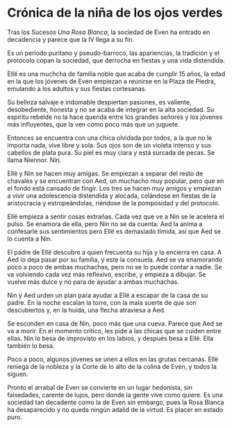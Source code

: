 # Crónica de la niña de los ojos verdes

Tras los Sucesos *Una Rosa Blanca*, la sociedad de Even ha entrado en decadencia y parece que la IV llega a su fin.

Es un periodo puritano y pseudo-barroco, las apariencias, la tradición y el protocolo copan la sociedad, que derrocha en fiestas y una vida distendida.

Ellë es una muchcha de familia noble que acaba de cumplir 15 años, la edad en la que los jóvenes de Even empiezan a reunirse en la Plaza de Piedra, emulando a los adultos y sus fiestas cortesanas.

Su belleza salvaje e indomable despiertan pasiones, es valiente, desobediente, honesta y no se acaba de integrar en la alta sociedad. Su espíritu rebelde no la hace querida entre los grandes señores y los jóvenes más influyentes, que la ven como poco más que un juguete.

Entonces se encuentra con una chica olvidada por todos, a la que no le importa nada, vive libre y sola. Sus ojos son de un violeta intenso y sus cabellos de plata pura. Su piel es muy clara y está surcada de pecas. Se llama Niennor. Nin.

Ellë y Nin se hacen muy amigas. Se empiezan a separar del resto de chavales y se encuentran con Aed, un muchacho muy popular, pero que en el fondo está cansado de fingir. Los tres se hacen muy amigos y empiezan a vivir una adolescencia distendida y alocada, colándose en fiestas de la aristocracia y estropeándolas, riéndose de la pomposidad y del protocolo.

Ellë empieza a sentir cosas extrañas. Cada vez que ve a Nin se le acelera el pulso. Se enamora de ella, pero Nin no se da cuenta. Aed la anima a confesarle sus sentimientos pero Ellë es demasiado tímida, así que Aed se lo cuenta a Nin.

El padre de Ellë descubre a quien frecuenta su hija y la encierra en casa. A Aed lo deja pasar por su familia, y este la consuela. Aed se va enamorando poco a poco de ambas muchachas, pero no se lo puede contar a nadie. Se va volviendo cada vez más reflexivo, escribe, y empieza a dibujar. Se vuelve más dulce y no para de ayudar a ambas muchachas.

Nin y Aed urden un plan para ayudar a Ellë a escapar de la casa de su padre. En la noche escalan la torre, con la mala suerte de que son descubiertos y, en la huida, una flecha atraviesa a Aed.

Se esconden en casa de Nin, poco más que una cueva. Parece que Aed se va a morir. En el momento crítico, les pide a las chicas que se cuiden entre ellas. Nin lo besa de improvisto en los labios, y después besa a Ellë. Ella también lo besa.

Poco a poco, algunos jóvenes se unen a ellos en las grutas cercanas. Ellë reniega de la nobleza y la Corte de lo alto de la colina de Even, y todos la siguen.

Pronto el arrabal de Even se convierte en un lugar hedonista, sin falsedades, carente de lujos, pero donde la gente vive como quiere. Es una sociedad tan decadente como la de Even sin embargo, pues la Rosa Blanca ha desaparecido y no queda ningún adalid de la virtud. Es placer en estado puro.  